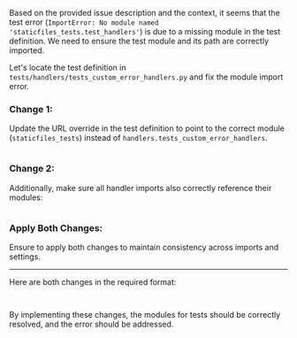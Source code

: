 Based on the provided issue description and the context, it seems that the test error (`ImportError: No module named 'staticfiles_tests.test_handlers'`) is due to a missing module in the test definition. We need to ensure the test module and its path are correctly imported.

Let's locate the test definition in `tests/handlers/tests_custom_error_handlers.py` and fix the module import error.

### Change 1:
Update the URL override in the test definition to point to the correct module (`staticfiles_tests`) instead of `handlers.tests_custom_error_handlers`.

```xml

```

### Change 2:
Additionally, make sure all handler imports also correctly reference their modules:

```xml

```

### Apply Both Changes:
Ensure to apply both changes to maintain consistency across imports and settings.

---

Here are both changes in the required format:

```xml



```

By implementing these changes, the modules for tests should be correctly resolved, and the error should be addressed.